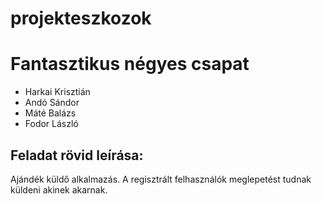 # projekteszkozok

# Fantasztikus négyes csapat </br>
- Harkai Krisztián</br>
- Andó Sándor</br>
- Máté Balázs</br>
- Fodor László</br>

## Feladat rövid leírása:</br>
Ajándék küldő alkalmazás. A regisztrált felhasználók meglepetést tudnak küldeni akinek akarnak.
